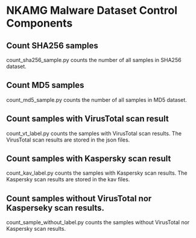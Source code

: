 # NKAMG Malware Dataset Control Components

## Count SHA256 samples
count_sha256_sample.py counts the number of all samples in SHA256 dataset.

## Count MD5 samples
count_md5_sample.py counts the number of all samples in MD5 dataset.

## Count samples with VirusTotal scan result
count_vt_label.py counts the samples with VirusTotal scan results. The VirusTotal scan results are stored in the json files.

## Count samples with Kaspersky scan result
count_kav_label.py counts the samples with Kaspersky scan results. The Kaspersky scan results are stored in the kav files.

## Count samples without VirusTotal nor Kasperseky scan results.
count_sample_without_label.py counts the samples without VirusTotal nor Kaspersky scan results.




